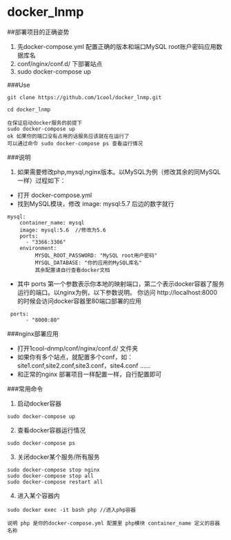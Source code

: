 # docker_lnmp

##部署项目的正确姿势
1. 先docker-compose.yml 配置正确的版本和端口MySQL root账户密码应用数据库名
2. conf/nginx/conf.d/ 下部署站点
3. sudo docker-compose up

###Use
````
git clone https://github.com/1cool/docker_lnmp.git
````
````
cd docker_lnmp
````
````
在保证启动docker服务的前提下
sudo docker-compose up 
ok 如果你的端口没有占用的话服务应该就在在运行了
可以通过命令 sudo docker-compose ps 查看运行情况
````

###说明
1. 如果需要修改php,mysql,nginx版本。以MySQL为例（修改其余的同MySQL一样）过程如下：
- 打开 docker-compose.yml
- 找到MySQL模块，修改  image: mysql:5.7 后边的数字就行
````
mysql:
    container_name: mysql
    image: mysql:5.6  //修改为5.6
    ports:
      - "3366:3306" 
    environment:
         MYSQL_ROOT_PASSWORD: "MySQL root用户密码"
         MYSQL_DATABASE: "你的应用的MySQL库名"
         其余配置请自行查看docker文档
````
- 其中 ports 第一个参数表示你本地的映射端口，第二个表示docker容器了服务运行的端口。以nginx为例，以下参数说明。
你访问 http://localhost:8000 的时候会访问docker容器里80端口部署的应用
````
 ports:
      - "8000:80" 
````

###nginx部署应用
- 打开1cool-dnmp/conf/nginx/conf.d/ 文件夹
- 如果你有多个站点，就配置多个conf，如：
site1.conf,site2.conf,site3.conf，site4.conf ……
- 和正常的nginx 部署项目一样配置一样，自行配置即可

###常用命令
1. 启动docker容器
````
sudo docker-compose up
````
2. 查看docker容器运行情况
````
sudo docker-compose ps
````
3. 关闭docker某个服务/所有服务
````
sudo docker-compose stop nginx
sudo docker-compose stop all
sudo docker-compose restart all 
````
4. 进入某个容器内
````
sudo docker exec -it bash php //进入php容器 

说明 php 是你的docker-compose.yml 配置里 php模块 container_name 定义的容器名称
````